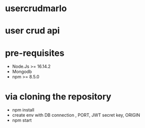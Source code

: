 # usercrudmarlo

# user crud api

# pre-requisites

 * Node.Js >= 16.14.2
 * Mongodb
 * npm >= 8.5.0

 # via cloning the repository
 
  * npm install
  * create env with DB connection , PORT, JWT secret key, ORIGIN 
  * npm start


